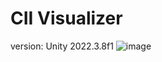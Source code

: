 # CII Visualizer
version: Unity 2022.3.8f1
![image](https://github.com/user-attachments/assets/71e4f5b8-1d85-45b8-84de-bf6984302a49)
